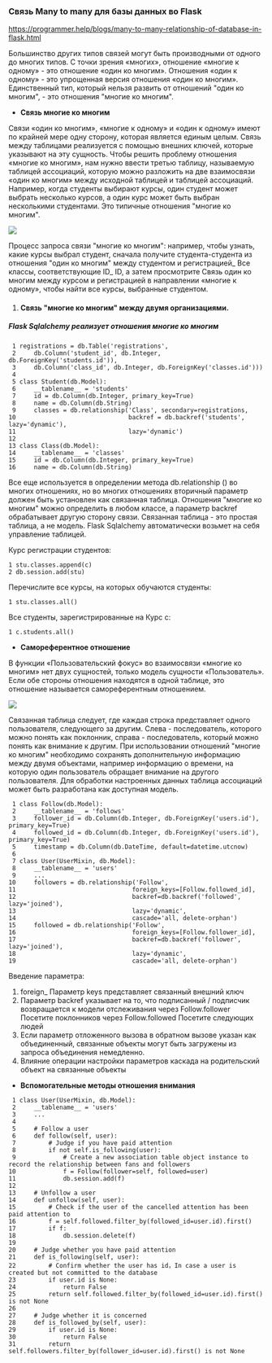 ### Связь Many to many для базы данных во Flask

https://programmer.help/blogs/many-to-many-relationship-of-database-in-flask.html

Большинство других типов связей могут быть производными от одного до многих типов. С точки зрения «многих», отношение «многие к одному» - это отношение «один ко многим». Отношения «один к одному» - это упрощенная версия отношения «один ко многим». Единственный тип, который нельзя развить от отношений "один ко многим", - это отношения "многие ко многим".

- **Связь многие ко многим**

Связи «один ко многим», «многие к одному» и «один к одному» имеют по крайней мере одну сторону, которая является единым целым. Связь между таблицами реализуется с помощью внешних ключей, которые указывают на эту сущность. Чтобы решить проблему отношения «многие ко многим», нам нужно ввести третью таблицу, называемую таблицей ассоциаций, которую можно разложить на две взаимосвязи «один ко многим» между исходной таблицей и таблицей ассоциаций. Например, когда студенты выбирают курсы, один студент может выбрать несколько курсов, а один курс может быть выбран несколькими студентами. Это типичные отношения "многие ко многим".

![](https://programmer.help/images/blog/47fda377baa78674da54df48888276b7.jpg)

Процесс запроса связи "многие ко многим": например, чтобы узнать, какие курсы выбрал студент, сначала получите студента-студента из отношения "один ко многим" между студентом и регистрацией_ Все классы, соответствующие ID_ ID, а затем просмотрите Связь один ко многим между курсом и регистрацией в направлении «многие к одному», чтобы найти все курсы, выбранные студентом.
1. #### Связь "многие ко многим" между двумя организациями.

##### Flask Sqlalchemy реализует отношения многие ко многим

```
 1 registrations = db.Table('registrations', 
 2     db.Column('student_id', db.Integer, db.ForeignKey('students.id')),
 3     db.Column('class_id', db.Integer, db.ForeignKey('classes.id')))
 4 
 5 class Student(db.Model):
 6     __tablename__ = 'students'
 7     id = db.Column(db.Integer, primary_key=True)
 8     name = db.Column(db.String)
 9     classes = db.relationship('Class', secondary=registrations,
10                               backref = db.backref('students', lazy='dynamic'),
11                               lazy='dynamic')
12 
13 class Class(db.Model):
14     __tablename__ = 'classes'
15     id = db.Column(db.Integer, primary_key=True)
16     name = db.Column(db.String)
```



Все еще используется в определении метода db.relationship () во многих отношениях, но во многих отношениях вторичный параметр должен быть установлен как связанная таблица. Отношения "многие ко многим" можно определить в любом классе, а параметр backref обрабатывает другую сторону связи. Связанная таблица - это простая таблица, а не модель. Flask Sqlalchemy автоматически возьмет на себя управление таблицей.

Курс регистрации студентов:

```
1 stu.classes.append(c)
2 db.session.add(stu)
```

Перечислите все курсы, на которых обучаются студенты:

```
1 stu.classes.all()
```

Все студенты, зарегистрированные на Курс c:

```
1 c.students.all()
```

- **Cамореферентное отношение**

В функции «Пользовательский фокус» во взаимосвязи «многие ко многим» нет двух сущностей, только модель сущности «Пользователь». Если обе стороны отношения находятся в одной таблице, это отношение называется самореферентным отношением.

![](https://programmer.help/images/blog/7f129d6eb42da659f60539b3d8d0407f.jpg)

Связанная таблица следует, где каждая строка представляет одного пользователя, следующего за другим. Слева - последователь, которого можно понять как поклонник, справа - последователь, который можно понять как внимание к другим.
При использовании отношений "многие ко многим" необходимо сохранять дополнительную информацию между двумя объектами, например информацию о времени, на которую один пользователь обращает внимание на другого пользователя. Для обработки настроенных данных таблица ассоциаций может быть разработана как доступная модель.

```
 1 class Follow(db.Model):
 2     __tablename__ = 'follows'
 3     follower_id = db.Column(db.Integer, db.ForeignKey('users.id'), primary_key=True)
 4     followed_id = db.Column(db.Integer, db.ForeignKey('users.id'), primary_key=True)
 5     timestamp = db.Column(db.DateTime, default=datetime.utcnow)
 6     
 7 class User(UserMixin, db.Model):
 8     __tablename__ = 'users'
 9     ...
10     followers = db.relationship('Follow',
11                                foreign_keys=[Follow.followed_id],
12                                backref=db.backref('followed', lazy='joined'),
13                                lazy='dynamic',
14                                cascade='all, delete-orphan')
15     followed = db.relationship('Follow',
16                                foreign_keys=[Follow.follower_id],
17                                backref=db.backref('follower', lazy='joined'),
18                                lazy='dynamic',
19                                cascade='all, delete-orphan')
```



Введение параметра:
1. foreign_ Параметр keys представляет связанный внешний ключ
2. Параметр backref указывает на то, что подписанный / подписчик возвращается к модели отслеживания через Follow.follower Посетите поклонников через Follow.followed Посетите следующих людей
3. Если параметр отложенного вызова в обратном вызове указан как объединенный, связанные объекты могут быть загружены из запроса объединения немедленно.
4. Влияние операции настройки параметров каскада на родительский объект на связанные объекты

- **Вспомогательные методы отношения внимания**

```
 1 class User(UserMixin, db.Model):
 2     __tablename__ = 'users'
 3     ...
 4     
 5     # Follow a user
 6     def follow(self, user):
 7         # Judge if you have paid attention
 8         if not self.is_following(user):
 9             # Create a new association table object instance to record the relationship between fans and followers
10             f = Follow(follower=self, followed=user)
11             db.session.add(f)
12     
13     # Unfollow a user
14     def unfollow(self, user):
15         # Check if the user of the cancelled attention has been paid attention to
16         f = self.followed.filter_by(followed_id=user.id).first()
17         if f:
18             db.session.delete(f)
19     
20     # Judge whether you have paid attention
21     def is_following(self, user):
22         # Confirm whether the user has id，In case a user is created but not committed to the database
23         if user.id is None:
24             return False
25         return self.followed.filter_by(followed_id=user.id).first() is not None
26     
27     # Judge whether it is concerned
28     def is_followed_by(self, user):
29         if user.id is None:
30             return False
31         return self.followers.filter_by(follower_id=user.id).first() is not None
```


